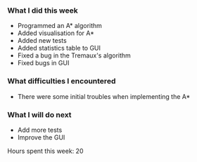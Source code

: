 ### What I did this week

- Programmed an A* algorithm
- Added visualisation for A* 
- Added new tests
- Added statistics table to GUI
- Fixed a bug in the Tremaux's algorithm
- Fixed bugs in GUI

### What difficulties I encountered

- There were some initial troubles when implementing the A*

### What I will do next

- Add more tests
- Improve the GUI

Hours spent this week: 20
